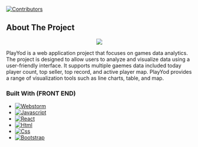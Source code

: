 [![Contributors][contributors-shield]][contributors-url]

<!-- ABOUT THE PROJECT -->
## About The Project

<p align="center">
    <img src="https://i.ibb.co/w6cx7NZ/playyod-removebg-preview-1.png">
</p>

PlayYod is a web application project that focuses on games data analytics. The project is designed to allow users to analyze and visualize data using a user-friendly interface. It supports multiple gaemes data included today player count, top seller, top record, and active player map. PlayYod provides a range of visualization tools such as line charts, table, and map.

### Built With (FRONT END)

* [![Webstorm][Webstorm.com]][Webstorm-url]
* [![Javascript][Javascript.js]][Javascript-url]
* [![React][React.js]][React-url]
* [![Html][Html.html]][Html-url]
* [![Css][Css.css]][Css-url]
* [![Bootstrap][Bootstrap.com]][Bootstrap-url]

[contributors-shield]: https://img.shields.io/github/contributors/othneildrew/Best-README-Template.svg?style=for-the-badge
[contributors-url]: https://github.com/YodGame/PlayYod-Frontend/graphs/contributors
[Webstorm.com]: https://img.shields.io/badge/WebStorm-000000?style=for-the-badge&logo=WebStorm&logoColor=white
[Webstorm-url]: https://www.jetbrains.com/webstorm/
[Javascript.js]: https://img.shields.io/badge/JavaScript-323330?style=for-the-badge&logo=javascript&logoColor=F7DF1E
[Javascript-url]: https://www.javascript.com/
[React.js]: https://img.shields.io/badge/React-20232A?style=for-the-badge&logo=react&logoColor=61DAFB
[React-url]: https://reactjs.org/
[Html.html]: https://img.shields.io/badge/HTML5-E34F26?style=for-the-badge&logo=html5&logoColor=white
[Html-url]: https://www.w3schools.com/html/
[Css.css]: https://img.shields.io/badge/CSS3-1572B6?style=for-the-badge&logo=css3&logoColor=white
[Css-url]: https://www.w3schools.com/css/
[Bootstrap.com]: https://img.shields.io/badge/Bootstrap-563D7C?style=for-the-badge&logo=bootstrap&logoColor=white
[Bootstrap-url]: https://mdbootstrap.com/docs/react/getting-started/installation/
